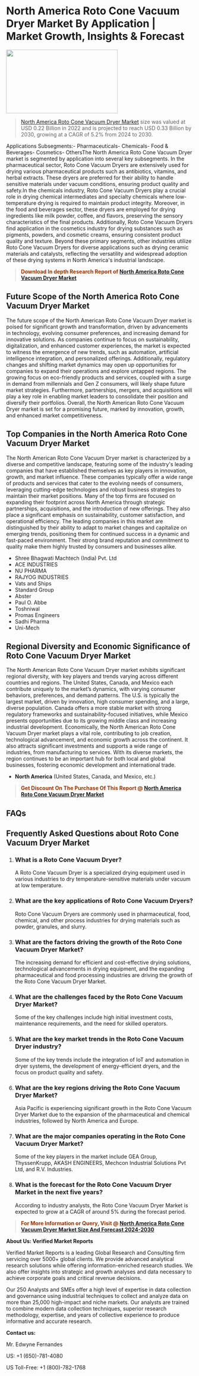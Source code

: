<p><h1>North America Roto Cone Vacuum Dryer Market By Application | Market Growth, Insights & Forecast</h1><p><img class="aligncenter size-medium wp-image-105565" src="https://ffe5etoiles.com/wp-content/uploads/2025/01/MST7-300x171.png" alt="" width="300" height="171" /></p><blockquote><p><a href="https://www.verifiedmarketreports.com/download-sample/?rid=318036&utm_source=Github-NA&utm_medium=355" target="_blank">North America Roto Cone Vacuum Dryer Market</a> size was valued at USD 0.22 Billion in 2022 and is projected to reach USD 0.33 Billion by 2030, growing at a CAGR of 5.2% from 2024 to 2030.</p></blockquote>Applications Subsegments:- Pharmaceuticals- Chemicals- Food & Beverages- Cosmetics- OthersThe North America Roto Cone Vacuum Dryer market is segmented by application into several key subsegments. In the pharmaceutical sector, Roto Cone Vacuum Dryers are extensively used for drying various pharmaceutical products such as antibiotics, vitamins, and herbal extracts. These dryers are preferred for their ability to handle sensitive materials under vacuum conditions, ensuring product quality and safety.In the chemicals industry, Roto Cone Vacuum Dryers play a crucial role in drying chemical intermediates and specialty chemicals where low-temperature drying is required to maintain product integrity. Moreover, in the food and beverages sector, these dryers are employed for drying ingredients like milk powder, coffee, and flavors, preserving the sensory characteristics of the final products. Additionally, Roto Cone Vacuum Dryers find application in the cosmetics industry for drying substances such as pigments, powders, and cosmetic creams, ensuring consistent product quality and texture. Beyond these primary segments, other industries utilize Roto Cone Vacuum Dryers for diverse applications such as drying ceramic materials and catalysts, reflecting the versatility and widespread adoption of these drying systems in North America's industrial landscape.</p><blockquote><p><span style="color: #993300;"><strong>Download In depth Research Report of <a href="https://www.verifiedmarketreports.com/download-sample/?rid=318036&utm_source=Github-NA&utm_medium=355">North America Roto Cone Vacuum Dryer Market</a></strong></span></p></blockquote><h2>Future Scope of the North America Roto Cone Vacuum Dryer Market</h2><p>The future scope of the North American Roto Cone Vacuum Dryer market is poised for significant growth and transformation, driven by advancements in technology, evolving consumer preferences, and increasing demand for innovative solutions. As companies continue to focus on sustainability, digitalization, and enhanced customer experiences, the market is expected to witness the emergence of new trends, such as automation, artificial intelligence integration, and personalized offerings. Additionally, regulatory changes and shifting market dynamics may open up opportunities for companies to expand their operations and explore untapped regions. The growing focus on eco-friendly products and services, coupled with a surge in demand from millennials and Gen Z consumers, will likely shape future market strategies. Furthermore, partnerships, mergers, and acquisitions will play a key role in enabling market leaders to consolidate their position and diversify their portfolios. Overall, the North American Roto Cone Vacuum Dryer market is set for a promising future, marked by innovation, growth, and enhanced market competitiveness.</p><h2>Top Companies in the North America Roto Cone Vacuum Dryer Market</h2><p>The North American Roto Cone Vacuum Dryer market is characterized by a diverse and competitive landscape, featuring some of the industry's leading companies that have established themselves as key players in innovation, growth, and market influence. These companies typically offer a wide range of products and services that cater to the evolving needs of consumers, leveraging cutting-edge technologies and robust business strategies to maintain their market positions. Many of the top firms are focused on expanding their footprint across North America through strategic partnerships, acquisitions, and the introduction of new offerings. They also place a significant emphasis on sustainability, customer satisfaction, and operational efficiency. The leading companies in this market are distinguished by their ability to adapt to market changes and capitalize on emerging trends, positioning them for continued success in a dynamic and fast-paced environment. Their strong brand reputation and commitment to quality make them highly trusted by consumers and businesses alike.</p><p><ul><li>Shree Bhagwati Machtech (India) Pvt. Ltd </li><li> ACE INDUSTRIES </li><li> NU PHARMA </li><li> RAJYOG INDUSTRIES </li><li> Vats and Ships </li><li> Standard Group </li><li> Abster </li><li> Paul O. Abbe </li><li> Toshniwal </li><li> Promas Engineers </li><li> Sadhi Pharma </li><li> Uni-Mech</li></ul></p><h2>Regional Diversity and Economic Significance of Roto Cone Vacuum Dryer Market</h2><p>The North American Roto Cone Vacuum Dryer market exhibits significant regional diversity, with key players and trends varying across different countries and regions. The United States, Canada, and Mexico each contribute uniquely to the market’s dynamics, with varying consumer behaviors, preferences, and demand patterns. The U.S. is typically the largest market, driven by innovation, high consumer spending, and a large, diverse population. Canada offers a more stable market with strong regulatory frameworks and sustainability-focused initiatives, while Mexico presents opportunities due to its growing middle class and increasing industrial development. Economically, the North American Roto Cone Vacuum Dryer market plays a vital role, contributing to job creation, technological advancement, and economic growth across the continent. It also attracts significant investments and supports a wide range of industries, from manufacturing to services. With its diverse markets, the region continues to be an important hub for both local and global businesses, fostering economic development and international trade.</p><ul> <li><strong>North America</strong> (United States, Canada, and Mexico, etc.)</li></ul><blockquote><p><span style="color: #993300;"><strong>Get Discount On The Purchase Of This Report @ <a href="https://www.verifiedmarketreports.com/ask-for-discount/?rid=318036&utm_source=Github-NA&utm_medium=355">North America Roto Cone Vacuum Dryer Market</a></strong></span></p></blockquote><h2>FAQs</h2><p><h2>Frequently Asked Questions about Roto Cone Vacuum Dryer Market</h1><ol> <li> <h3>What is a Roto Cone Vacuum Dryer?</div><div></h3> <p>A Roto Cone Vacuum Dryer is a specialized drying equipment used in various industries to dry temperature-sensitive materials under vacuum at low temperature.</p> </li> <li> <h3>What are the key applications of Roto Cone Vacuum Dryers?</div><div></h3> <p>Roto Cone Vacuum Dryers are commonly used in pharmaceutical, food, chemical, and other process industries for drying materials such as powder, granules, and slurry.</p> </li> <li> <h3>What are the factors driving the growth of the Roto Cone Vacuum Dryer Market?</div><div></h3> <p>The increasing demand for efficient and cost-effective drying solutions, technological advancements in drying equipment, and the expanding pharmaceutical and food processing industries are driving the growth of the Roto Cone Vacuum Dryer Market.</p> </li> <li> <h3>What are the challenges faced by the Roto Cone Vacuum Dryer Market?</div><div></h3> <p>Some of the key challenges include high initial investment costs, maintenance requirements, and the need for skilled operators.</p> </li> <li> <h3>What are the key market trends in the Roto Cone Vacuum Dryer industry?</div><div></h3> <p>Some of the key trends include the integration of IoT and automation in dryer systems, the development of energy-efficient dryers, and the focus on product quality and safety.</p> </li> <li> <h3>What are the key regions driving the Roto Cone Vacuum Dryer Market?</div><div></h3> <p>Asia Pacific is experiencing significant growth in the Roto Cone Vacuum Dryer Market due to the expansion of the pharmaceutical and chemical industries, followed by North America and Europe.</p> </li> <li> <h3>What are the major companies operating in the Roto Cone Vacuum Dryer Market?</div><div></h3> <p>Some of the key players in the market include GEA Group, ThyssenKrupp, AKASH ENGINEERS, Mechcon Industrial Solutions Pvt Ltd, and R.V. Industries.</p> </li> <li> <h3>What is the forecast for the Roto Cone Vacuum Dryer Market in the next five years?</div><div></h3> <p>According to industry analysts, the Roto Cone Vacuum Dryer Market is expected to grow at a CAGR of around 5% during the forecast period.</p> </li> <!-- Add more FAQs and answers as needed --></ol></body></html></p><blockquote><p><span style="color: #993300;"><strong>For More Information or Query, Visit @ <a href="https://www.verifiedmarketreports.com/product/roto-cone-vacuum-dryer-market/">North America Roto Cone Vacuum Dryer Market Size And Forecast 2024-2030</a></strong></span></p></blockquote><p><strong>About Us: Verified Market Reports</strong></p><p>Verified Market Reports is a leading Global Research and Consulting firm servicing over 5000+ global clients. We provide advanced analytical research solutions while offering information-enriched research studies. We also offer insights into strategic and growth analyses and data necessary to achieve corporate goals and critical revenue decisions.</p><p>Our 250 Analysts and SMEs offer a high level of expertise in data collection and governance using industrial techniques to collect and analyze data on more than 25,000 high-impact and niche markets. Our analysts are trained to combine modern data collection techniques, superior research methodology, expertise, and years of collective experience to produce informative and accurate research.</p><p><strong>Contact us:</strong></p><p>Mr. Edwyne Fernandes</p><p>US: +1 (650)-781-4080</p><p>US Toll-Free: +1 (800)-782-1768</p>
